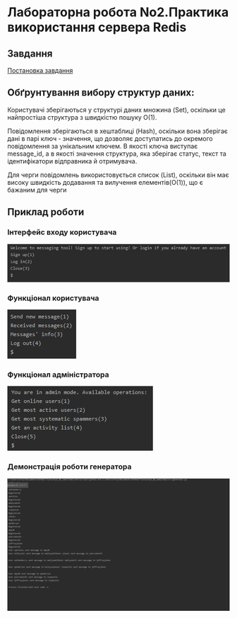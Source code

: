 # Лабораторна робота No2.Практика використання сервера Redis
## Завдання

[Постановка завдання](http://scs.kpi.ua/sites/default/files/lab2_bd2-db2019_2020.pdf)

## Обґрунтування вибору структур даних:
Користувачі зберігаються у структурі даних множина (Set), оскільки це найпростіша структура
з швидкістю пошуку O(1).

Повідомлення зберігаються в хештаблиці (Hash), оскільки вона зберігає дані в парі ключ - значення,
 що дозволяє доступатись до окремого повідомлення за унікальним ключем.
В якості ключа виступає message_id, а в якості значення структура,
 яка зберігає статус, текст та ідентифікатори відправника й отримувача.
 

Для черги повідомлень використовується список (List),
 оскільки він має високу швидкість додавання та вилучення елементів(О(1)),
 що є бажаним для черги

 
 
 ## Приклад роботи
 
 ### Інтерфейс входу користувача
![lab](img/img1.png)
 
 ### Функціонал користувача
 ![lab](img/img2.png)
 
 ### Функціонал адміністратора
 ![lab](img/img3.png)
 
 ### Демонстрація роботи генератора
 ![lab](img/img4.gif)
